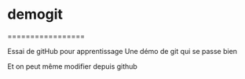 # demogit
=================

Essai de gitHub pour apprentissage
Une démo de git qui se passe bien

Et on peut même modifier depuis github
